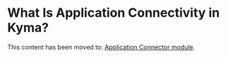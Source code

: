 # What Is Application Connectivity in Kyma?

This content has been moved to: [Application Connector module](https://kyma-project.io/#/application-connector-manager/user/README).
